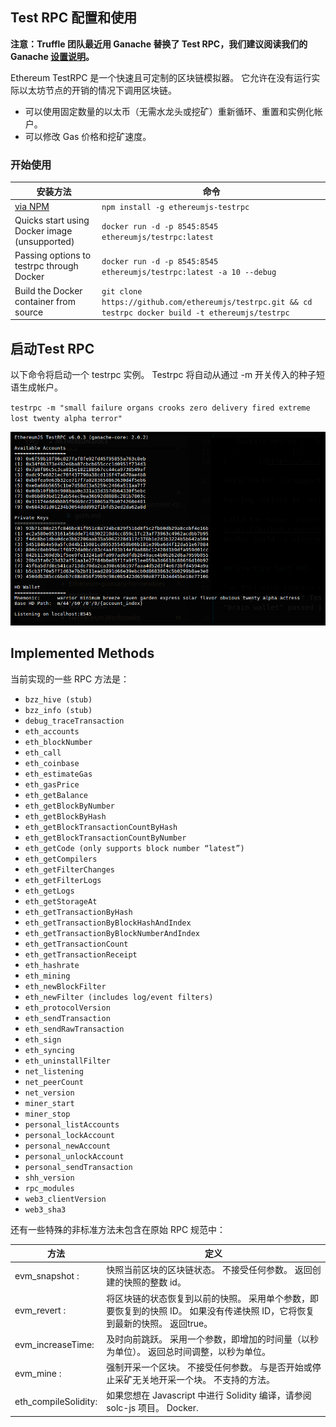 ## Test RPC 配置和使用

**注意：Truffle 团队最近用 Ganache 替换了 Test RPC，我们建议阅读我们的 Ganache [设置说明](ganache-cli.md)。**


Ethereum TestRPC 是一个快速且可定制的区块链模拟器。 它允许在没有运行实际以太坊节点的开销的情况下调用区块链。

* 可以使用固定数量的以太币（无需水龙头或挖矿）重新循环、重置和实例化帐户。
* 可以修改 Gas 价格和挖矿速度。


### 开始使用

|  安装方法 | 命令 |
| ------------- |---------|
|[via NPM](https://www.npmjs.com/package/ethereumjs-testrpc) |  ` npm install -g ethereumjs-testrpc `|
|Quicks start using Docker image (unsupported) | ` docker run -d -p 8545:8545 ethereumjs/testrpc:latest ` |
|Passing options to testrpc through Docker |  ` docker run -d -p 8545:8545 ethereumjs/testrpc:latest -a 10 --debug ` |
|Build the Docker container from source |  ` git clone https://github.com/ethereumjs/testrpc.git && cd testrpc docker build -t ethereumjs/testrpc ` |


## 启动Test RPC

以下命令将启动一个 testrpc 实例。 Testrpc 将自动从通过 -m 开关传入的种子短语生成帐户。

` testrpc -m "small failure organs crooks zero delivery fired extreme lost twenty alpha terror" `

![Test RPC](../screenshots/testrpc.png)

## Implemented Methods

当前实现的一些 RPC 方法是：

- ` bzz_hive (stub) `
- ` bzz_info (stub) `
- ` debug_traceTransaction `
- ` eth_accounts `
- ` eth_blockNumber `
- ` eth_call `
- ` eth_coinbase `
- ` eth_estimateGas `
- ` eth_gasPrice `
- ` eth_getBalance `
- ` eth_getBlockByNumber `
- ` eth_getBlockByHash `
- ` eth_getBlockTransactionCountByHash `
- ` eth_getBlockTransactionCountByNumber `
- ` eth_getCode (only supports block number “latest”) `
- ` eth_getCompilers `
- ` eth_getFilterChanges `
- ` eth_getFilterLogs `
- ` eth_getLogs `
- ` eth_getStorageAt `
- ` eth_getTransactionByHash `
- ` eth_getTransactionByBlockHashAndIndex `
- ` eth_getTransactionByBlockNumberAndIndex `
- ` eth_getTransactionCount `
- ` eth_getTransactionReceipt `
- ` eth_hashrate `
- ` eth_mining `
- ` eth_newBlockFilter `
- ` eth_newFilter (includes log/event filters) `
- ` eth_protocolVersion `
- ` eth_sendTransaction `
- ` eth_sendRawTransaction `
- ` eth_sign `
- ` eth_syncing `
- ` eth_uninstallFilter `
- ` net_listening `
- ` net_peerCount `
- ` net_version `
- ` miner_start `
- ` miner_stop `
- ` personal_listAccounts `
- ` personal_lockAccount `
- ` personal_newAccount `
- ` personal_unlockAccount `
- ` personal_sendTransaction `
- ` shh_version `
- ` rpc_modules `
- ` web3_clientVersion `
- ` web3_sha3 `


还有一些特殊的非标准方法未包含在原始 RPC 规范中：

|方法|定义|
|--------|----|
|evm_snapshot : |快照当前区块的区块链状态。 不接受任何参数。 返回创建的快照的整数 id。|
| evm_revert :| 将区块链的状态恢复到以前的快照。 采用单个参数，即要恢复到的快照 ID。 如果没有传递快照 ID，它将恢复到最新的快照。 返回true。|
|evm_increaseTime:| 及时向前跳跃。 采用一个参数，即增加的时间量（以秒为单位）。 返回总时间调整，以秒为单位。|
|evm_mine : |强制开采一个区块。 不接受任何参数。 与是否开始或停止采矿无关地开采一个块。 不支持的方法。|
|eth_compileSolidity:| 如果您想在 Javascript 中进行 Solidity 编译，请参阅 solc-js 项目。 Docker.|
